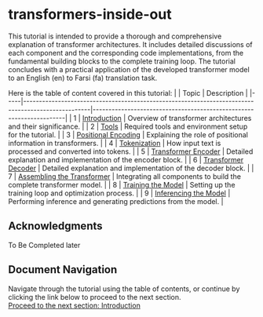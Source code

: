 # transformers-inside-out
This tutorial is intended to provide a thorough and comprehensive explanation of transformer architectures. It includes detailed discussions of each component and the corresponding code implementations, from the fundamental building blocks to the complete training loop. The tutorial concludes with a practical application of the developed transformer model to an English (en) to Farsi (fa) translation task.

Here is the table of content covered in this tutorial:
|     | Topic                                                                                             | Description                                                         |
|-----|---------------------------------------------------------------------------------------------------|---------------------------------------------------------------------|
| 1   | [Introduction](/tutorial_documentation/markdowns/Introduction.md)                                 | Overview of transformer architectures and their significance.       |
| 2   | [Tools](/tutorial_documentation/markdowns/Tools.md)                                               | Required tools and environment setup for the tutorial.              |
| 3   | [Positional Encoding](/tutorial_documentation/markdowns/Positional%20Encoding.md)                 | Explaining the role of positional information in transformers.      |
| 4   | [Tokenization](/tutorial_documentation/markdowns/Tokenization.md)                                 | How input text is processed and converted into tokens.              |
| 5   | [Transformer Encoder](/tutorial_documentation/markdowns/Transformer%20Encoder.md)                 | Detailed explanation and implementation of the encoder block.       |
| 6   | [Transformer Decoder](/tutorial_documentation/markdowns/Transformer%20Decoder.md)                 | Detailed explanation and implementation of the decoder block.       |
| 7   | [Assembling the Transformer](/tutorial_documentation/markdowns/Assembling%20the%20Transformer.md) | Integrating all components to build the complete transformer model. |
| 8   | [Training the Model](/tutorial_documentation/markdowns/Training%20the%20Model.md)                 | Setting up the training loop and optimization process.              |
| 9   | [Inferencing the Model](/tutorial_documentation/markdowns/Inferencing%20the%20Model.md)           | Performing inference and generating predictions from the model.     |


## Acknowledgments
To Be Completed later


## Document Navigation
Navigate through the tutorial using the table of contents, or continue by clicking the link below to proceed to the next section. <br>
[Proceed to the next section: Introduction](/tutorial_documentation/markdowns/Introduction.md) <br>